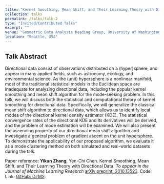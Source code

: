 ```yaml
---
title: "Kernel Smoothing, Mean Shift, and Their Learning Theory with Directional Data"
collection: talks
permalink: /talks/talk-2
type: "Invited/Contributed Talks"
excerpt: ""
venue: "Geometric Data Analysis Reading Group, University of Washington (Nov 2020, Virtual) & JSM 2021 (Aug, 2021)"
location: "Seattle, USA"
---
```


## Talk Abstract

Directional data consist of observations distributed on a (hyper)sphere, and appear in many applied fields, such as astronomy, ecology, and environmental science. As the (unit) hypersphere is a nonlinear manifold, most of the traditional statistical models in the Euclidean space are inadequate for analyzing directional data, including the popular kernel smoothing and mean shift algorithm for the mode-seeking problem.
In this talk, we will discuss both the statistical and computational theory of kernel smoothing for directional data. Specifically, we will generalize the classical mean shift algorithm to directional data, which allows us to identify local modes of the directional kernel density estimator (KDE). The statistical convergence rates of the directional KDE and its derivatives will be derived, and the problem of mode estimation will be examined.  We will also present the ascending property of our directional mean shift algorithm and investigate a general problem of gradient ascent on the unit hypersphere. To demonstrate the applicability of our proposed algorithm, we evaluate it as a mode clustering method on both simulated and real-world datasets during the talk.

Paper reference: **Yikun Zhang**, Yen-Chi Chen. Kernel Smoothing, Mean Shift, and Their Learning Theory with Directional Data. _To appear in the Journal of Machine Learning Research_ [arXiv preprint: 2010.13523](https://arxiv.org/abs/2010.13523).
Code Link: [GitHub: DirMS](https://github.com/zhangyk8/DirMS).
